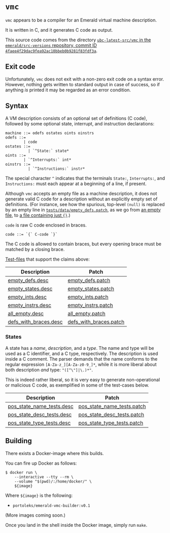 # `vmc`

`vmc` appears to be a compiler for an Emerald virtual machine
description.

It is written in C, and it generates C code as output.

This source code comes from the directory [`ubc-latest-src/vmc` in the
`emerald/src-versions` repository, commit ID
`4faee4f29dac9fea92ac10bbeb0b9281f83fdf3a`](https://github.com/emerald/src-versions/tree/4faee4f29dac9fea92ac10bbeb0b9281f83fdf3a/ubc-latest-src).

## Exit code

Unfortunately, `vmc` does not exit with a non-zero exit code on a
syntax error. However, nothing gets written to standard output in case
of success, so if anything _is_ printed it may be regarded as an error
condition.

## Syntax

A VM description consists of an optional set of definitions (C code),
followed by some optional state, interrupt, and instruction
declarations:

```
machine ::= odefs ostates oints oinstrs
odefs ::=
        | code
ostates ::=
          | `^State:` state*
oints ::=
        | `^Interrupts:` int*
oinstrs ::=
          | `^Instructions:` instr*
```

The special character `^` indicates that the terminals `State:`,
`Interrupts:`, and `Instructions:` must each appear at a beginning of
a line, if present.

Although `vmc` accepts an empty file as a machine description, it does
not generate valid C code for a description without an explicitly
empty set of definitions. (For instance, see how the spurious,
top-level `(null)` is replaced by an empty line in
[`tests/data/empty_defs.patch`](tests/data/empty_defs.patch), as we go
from [an empty file](tests/data/empty.desc), to [a file containing
just `{}`](tests/data/empty_defs.desc).)

`code` is raw C code enclosed in braces.

```
code ::= `{` C-code `}`
```

The C code is allowed to contain braces, but every opening brace must
be matched by a closing brace.

[Test-files](tests) that support the claims above:

| Description | Patch |
|-------------|-------|
| [empty_defs.desc](tests/data/empty_defs.desc) | [empty_defs.patch](tests/data/empty_defs.patch) |
| [empty_states.desc](tests/data/empty_states.desc) | [empty_states.patch](tests/data/empty_states.patch) |
| [empty_ints.desc](tests/data/empty_ints.desc) | [empty_ints.patch](tests/data/empty_ints.patch) |
| [empty_instrs.desc](tests/data/empty_instrs.desc) | [empty_instrs.patch](tests/data/empty_instrs.patch) |
| [all_empty.desc](tests/data/all_empty.desc) | [all_empty.patch](tests/data/all_empty.patch) |
| [defs_with_braces.desc](tests/data/defs_with_braces.desc) | [defs_with_braces.patch](tests/data/defs_with_braces.patch) |

### States

A state has a _name_, _description_, and a _type_. The name and type
will be used as a C identifier, and a C type, respectively. The
description is used inside a C comment. The parser demands that the
name conforms to the regular expression `[A-Za-z_][A-Za-z0-9_]*`,
while it is more liberal about both description _and_ type:
`"([^\"]|\.)*"`.

This is indeed rather liberal, so it is very easy to generate
non-operational or malicious C code, as exemplified in some of the
test-cases below.

| Description | Patch |
|-------------|-------|
| [pos_state_name_tests.desc](tests/data/pos_state_name_tests.desc) | [pos_state_name_tests.patch](tests/data/pos_state_name_tests.patch) |
| [pos_state_desc_tests.desc](tests/data/pos_state_desc_tests.desc) | [pos_state_desc_tests.patch](tests/data/pos_state_desc_tests.patch) |
| [pos_state_type_tests.desc](tests/data/pos_state_type_tests.desc) | [pos_state_type_tests.patch](tests/data/pos_state_type_tests.patch) |

## Building

There exists a Docker-image where this builds.

You can fire up Docker as follows:

```
$ docker run \
    --interactive --tty --rm \
    --volume "$(pwd)/:/home/docker/" \
    ${image}
```

Where `${image}` is the following:

* `portoleks/emerald-vmc-builder:v0.1`

(More images coming soon.)

Once you land in the shell inside the Docker image, simply run `make`.
